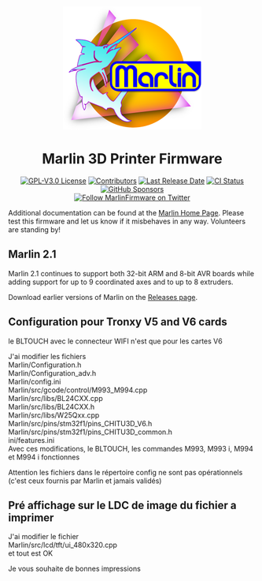 <p align="center"><img src="buildroot/share/pixmaps/logo/marlin-outrun-nf-500.png" height="250" alt="MarlinFirmware's logo" /></p>

<h1 align="center">Marlin 3D Printer Firmware</h1>

<p align="center">
    <a href="/LICENSE"><img alt="GPL-V3.0 License" src="https://img.shields.io/github/license/marlinfirmware/marlin.svg"></a>
    <a href="https://github.com/MarlinFirmware/Marlin/graphs/contributors"><img alt="Contributors" src="https://img.shields.io/github/contributors/marlinfirmware/marlin.svg"></a>
    <a href="https://github.com/MarlinFirmware/Marlin/releases"><img alt="Last Release Date" src="https://img.shields.io/github/release-date/MarlinFirmware/Marlin"></a>
    <a href="https://github.com/MarlinFirmware/Marlin/actions"><img alt="CI Status" src="https://github.com/MarlinFirmware/Marlin/actions/workflows/test-builds.yml/badge.svg"></a>
    <a href="https://github.com/sponsors/thinkyhead"><img alt="GitHub Sponsors" src="https://img.shields.io/github/sponsors/thinkyhead?color=db61a2"></a>
    <br />
    <a href="https://twitter.com/MarlinFirmware"><img alt="Follow MarlinFirmware on Twitter" src="https://img.shields.io/twitter/follow/MarlinFirmware?style=social&logo=twitter"></a>
</p>

Additional documentation can be found at the [Marlin Home Page](https://marlinfw.org/).
Please test this firmware and let us know if it misbehaves in any way. Volunteers are standing by!

## Marlin 2.1

Marlin 2.1 continues to support both 32-bit ARM and 8-bit AVR boards while adding support for up to 9 coordinated axes and to up to 8 extruders.

Download earlier versions of Marlin on the [Releases page](https://github.com/MarlinFirmware/Marlin/releases).

## Configuration pour Tronxy V5 and V6 cards

le BLTOUCH avec le connecteur WIFI n'est que pour les cartes V6  
  
J'ai modifier les fichiers  
        Marlin/Configuration.h  
        Marlin/Configuration_adv.h  
        Marlin/config.ini  
        Marlin/src/gcode/control/M993_M994.cpp  
        Marlin/src/libs/BL24CXX.cpp  
        Marlin/src/libs/BL24CXX.h  
        Marlin/src/libs/W25Qxx.cpp  
        Marlin/src/pins/stm32f1/pins_CHITU3D_V6.h  
        Marlin/src/pins/stm32f1/pins_CHITU3D_common.h  
        ini/features.ini  
Avec ces modifications, le BLTOUCH, les commandes M993, M993 i, M994 et M994 i fonctionnes  
  
Attention les fichiers dans le répertoire config ne sont pas opérationnels (c'est ceux fournis par Marlin et jamais validés)  

## Pré affichage sur le LDC de image du fichier a imprimer

J'ai modifier le fichier  
Marlin/src/lcd/tft/ui_480x320.cpp  
et tout est OK  

Je vous souhaite de bonnes impressions